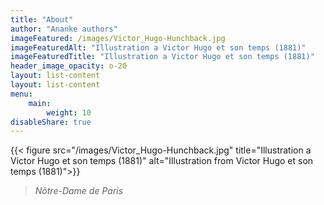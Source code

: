 ```yaml
---
title: "About"
author: "Ananke authors"
imageFeatured: /images/Victor_Hugo-Hunchback.jpg
imageFeaturedAlt: "Illustration a Victor Hugo et son temps (1881)"
imageFeaturedTitle: "Illustration a Victor Hugo et son temps (1881)"
header_image_opacity: o-20
layout: list-content
layout: list-content
menu:
    main:
        weight: 10
disableShare: true
---
```

{{< figure src="/images/Victor_Hugo-Hunchback.jpg" title="Illustration a Victor Hugo et son temps (1881)" alt="Illustration from Victor Hugo et son temps (1881)">}}

>_Nôtre-Dame de Paris_

